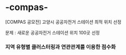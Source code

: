 # -compas-
[COMPAS 공모전] 고양시 공공자전거 스테이션 최적 위치 선정

문제 : 새로운 공공자전거 스테이션 위치 100곳 선정

### 지역 유형별 클러스터링과 연관관계를 이용한 점수화

